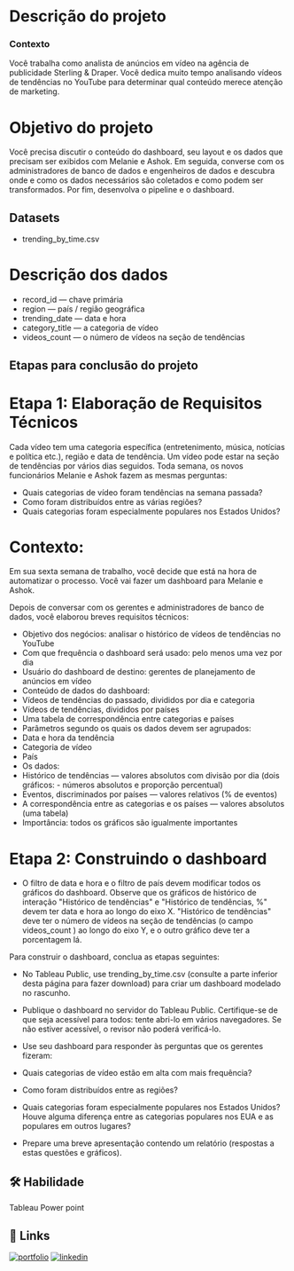 # Descrição do projeto
### Contexto
Você trabalha como analista de anúncios em vídeo na agência de publicidade Sterling & Draper. Você dedica muito tempo analisando vídeos de tendências no YouTube para determinar qual conteúdo merece atenção de marketing.

# Objetivo do projeto
Você precisa discutir o conteúdo do dashboard, seu layout e os dados que precisam ser exibidos com Melanie e Ashok. Em seguida, converse com os administradores de banco de dados e engenheiros de dados e descubra onde e como os dados necessários são coletados e como podem ser transformados. Por fim, desenvolva o pipeline e o dashboard.

## Datasets
- trending_by_time.csv

# Descrição dos dados
- record_id — chave primária
- region — país / região geográfica
- trending_date — data e hora
- category_title — a categoria de vídeo
- videos_count — o número de vídeos na seção de tendências

## Etapas para conclusão do projeto

# Etapa 1:  Elaboração de Requisitos Técnicos
Cada vídeo tem uma categoria específica (entretenimento, música, notícias e política etc.), região e data de tendência. 
Um vídeo pode estar na seção de tendências por vários dias seguidos.
Toda semana, os novos funcionários Melanie e Ashok fazem as mesmas perguntas:
- Quais categorias de vídeo foram tendências na semana passada?
- Como foram distribuídos entre as várias regiões?
- Quais categorias foram especialmente populares nos Estados Unidos?

# Contexto:
Em sua sexta semana de trabalho, você decide que está na hora de automatizar o processo. Você vai fazer um dashboard para Melanie e Ashok.

Depois de conversar com os gerentes e administradores de banco de dados, você elaborou breves requisitos técnicos:

- Objetivo dos negócios: analisar o histórico de vídeos de tendências no YouTube
- Com que frequência o dashboard será usado: pelo menos uma vez por dia
- Usuário do dashboard de destino: gerentes de planejamento de anúncios em vídeo
- Conteúdo de dados do dashboard:
- Vídeos de tendências do passado, divididos por dia e categoria
- Vídeos de tendências, divididos por países
- Uma tabela de correspondência entre categorias e países
- Parâmetros segundo os quais os dados devem ser agrupados:
- Data e hora da tendência
- Categoria de vídeo
- País
- Os dados:
- Histórico de tendências — valores absolutos com divisão por dia (dois gráficos: - números absolutos e proporção percentual)
- Eventos, discriminados por países — valores relativos (% de eventos)
- A correspondência entre as categorias e os países — valores absolutos (uma tabela)
- Importância: todos os gráficos são igualmente importantes

# Etapa 2: Construindo o dashboard
* O filtro de data e hora e o filtro de país devem modificar todos os gráficos do dashboard. Observe que os gráficos de histórico de interação "Histórico de tendências" e "Histórico de tendências, %" devem ter data e hora ao longo do eixo X. "Histórico de tendências" deve ter o número de vídeos na seção de tendências (o campo videos_count ) ao longo do eixo Y, e o outro gráfico deve ter a porcentagem lá.

Para construir o dashboard, conclua as etapas seguintes:

* No Tableau Public, use trending_by_time.csv (consulte a parte inferior desta página para fazer download) para criar um dashboard modelado no rascunho.

* Publique o dashboard no servidor do Tableau Public. Certifique-se de que seja acessível para todos: tente abri-lo em vários navegadores. Se não estiver acessível, o revisor não poderá verificá-lo.

* Use seu dashboard para responder às perguntas que os gerentes fizeram:

* Quais categorias de vídeo estão em alta com mais frequência?
* Como foram distribuídos entre as regiões?
* Quais categorias foram especialmente populares nos Estados Unidos? Houve alguma diferença entre as categorias populares nos EUA e as populares em outros lugares?
* Prepare uma breve apresentação contendo um relatório (respostas a estas questões e gráficos).


## 🛠 Habilidade
Tableau
Power point

## 🔗 Links
[![portfolio](https://img.shields.io/badge/my_portfolio-000?style=for-the-badge&logo=ko-fi&logoColor=white)](https://github.com/Oliverrafael
)
[![linkedin](https://img.shields.io/badge/linkedin-0A66C2?style=for-the-badge&logo=linkedin&logoColor=white)](https://www.linkedin.com/in/rafael-oliveira-528400335/
)